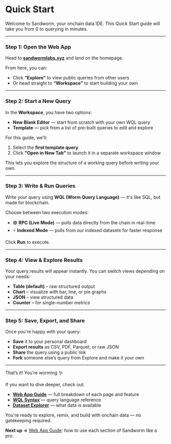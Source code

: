 # Quick Start

Welcome to Sandworm, your onchain data IDE. This Quick Start guide will take you from 0 to querying in minutes.

---

### Step 1: Open the Web App

Head to **[sandwormlabs.xyz](https://www.sandwormlabs.xyz/)** and land on the homepage.

From here, you can:

- Click **“Explore”** to view public queries from other users
- Or head straight to **“Workspace”** to start building your own

---

### Step 2: Start a New Query

In the **Workspace**, you have two options:

- **New Blank Editor** — start from scratch with your own WQL query
- **Template** — pick from a list of pre-built queries to edit and explore

For this guide, we’ll:

1. Select the **first template query**
2. Click **"Open in New Tab"** to launch it in a separate workspace window

This lets you explore the structure of a working query before writing your own.

---

### Step 3: Write & Run Queries

Write your query using **WQL (Worm Query Language)** — it's like SQL, but made for blockchain.

Choose between two execution modes:

- 🟢 **RPC (Live Mode)** — pulls data directly from the chain in real-time
- ⚡ **Indexed Mode** — pulls from our indexed datasets for faster response

Click **Run** to execute.

---

### Step 4: View & Explore Results

Your query results will appear instantly. You can switch views depending on your needs:

- **Table (default)** – raw structured output
- **Chart** – visualize with bar, line, or pie graphs
- **JSON** – view structured data
- **Counter** – for single-number metrics

---

### Step 5: Save, Export, and Share

Once you're happy with your query:

- **Save** it to your personal dashboard
- **Export results** as CSV, PDF, Parquet, or raw JSON
- **Share** the query using a public link
- **Fork** someone else’s query from Explore and make it your own

---

That’s it! You’re worming 🪱

If you want to dive deeper, check out:

- [**Web App Guide**](../web-app/) — full breakdown of each page and feature
- [**WQL Syntax**](../sql-syntax/intro.md) — query language reference
- [**Dataset Explorer**](../web-app/workspace/dataset-explorer.md) — what data is available

You're ready to explore, remix, and build with onchain data — no gatekeeping required.

**Next up →** [Web App Guide](../web-app): how to use each section of Sandworm like a pro.
